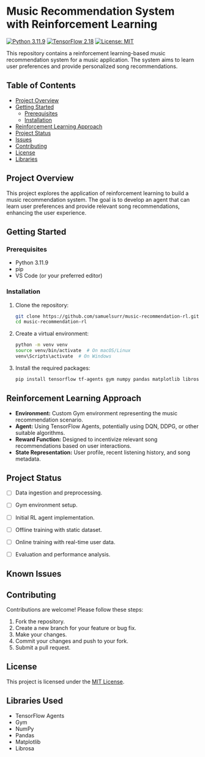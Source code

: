 # Music Recommendation System with Reinforcement Learning

[![Python 3.11.9](https://img.shields.io/badge/Python-3.11.9-blue.svg)](https://www.python.org/downloads/release/python-3119/) [![TensorFlow 2.18](https://img.shields.io/badge/TensorFlow-2.18-%23FF6F00.svg)](https://www.tensorflow.org/) [![License: MIT](https://img.shields.io/badge/License-MIT-yellow.svg)](LICENSE.txt)

This repository contains a reinforcement learning-based music recommendation system for a music application. The system aims to learn user preferences and provide personalized song recommendations.

## Table of Contents

-   [Project Overview](#project-overview)
-   [Getting Started](#getting-started)
    -   [Prerequisites](#prerequisites)
    -   [Installation](#installation)
-   [Reinforcement Learning Approach](#reinforcement-learning-approach)
-   [Project Status](#project-status)
-   [Issues](#known-issues)
-   [Contributing](#contributing)
-   [License](#license)
-   [Libraries](#libraries-used)

## Project Overview

This project explores the application of reinforcement learning to build a music recommendation system. The goal is to develop an agent that can learn user preferences and provide relevant song recommendations, enhancing the user experience.

## Getting Started

### Prerequisites

-   Python 3.11.9
-   pip
-   VS Code (or your preferred editor)

### Installation

1.  Clone the repository:

    ```bash
    git clone https://github.com/samuelsurr/music-recommendation-rl.git
    cd music-recommendation-rl
    ```

2.  Create a virtual environment:

    ```bash
    python -m venv venv
    source venv/bin/activate  # On macOS/Linux
    venv\Scripts\activate  # On Windows
    ```

3.  Install the required packages:

    ```bash
    pip install tensorflow tf-agents gym numpy pandas matplotlib librosa
    ```


## Reinforcement Learning Approach

-   **Environment:** Custom Gym environment representing the music recommendation scenario.
-   **Agent:** Using TensorFlow Agents, potentially using DQN, DDPG, or other suitable algorithms.
-   **Reward Function:** Designed to incentivize relevant song recommendations based on user interactions.
-   **State Representation:** User profile, recent listening history, and song metadata.


## Project Status

-   [ ] Data ingestion and preprocessing.
-   [ ] Gym environment setup.
-   [ ] Initial RL agent implementation.
-   [ ] Offline training with static dataset.
-   [ ] Online training with real-time user data.
-   [ ] Evaluation and performance analysis.


## Known Issues


## Contributing

Contributions are welcome! Please follow these steps:

1.  Fork the repository.
2.  Create a new branch for your feature or bug fix.
3.  Make your changes.
4.  Commit your changes and push to your fork.
5.  Submit a pull request.

## License

This project is licensed under the [MIT License](LICENSE.txt).

## Libraries Used

-   TensorFlow Agents
-   Gym
-   NumPy
-   Pandas
-   Matplotlib
-   Librosa
